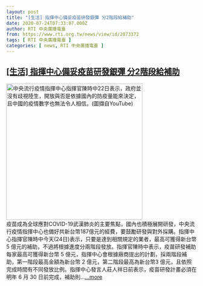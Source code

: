 ```yaml
---
layout: post
title: "[生活] 指揮中心備妥疫苗研發銀彈 分2階段給補助"
date: 2020-07-24T07:33:07.000Z
author: RTI 中央廣播電臺
from: https://www.rti.org.tw/news/view/id/2073372
tags: [ RTI 中央廣播電臺 ]
categories: [ news, RTI 中央廣播電臺 ]
---
```

<!--1595575987000-->
[[生活] 指揮中心備妥疫苗研發銀彈 分2階段給補助](https://www.rti.org.tw/news/view/id/2073372)
------

<div>
<img src="https://static.rti.org.tw/assets/thumbnails/2020/07/22/296fae007647ae601685500b0e296f6d.png" width="360" alt="中央流行疫情指揮中心指揮官陳時中22日表示，政府並沒有歧視陸生，開放與否是依據國內的防疫量能來決定，且中國的疫情數字也無法令人相信。(圖擷自YouTube)" title="中央流行疫情指揮中心指揮官陳時中22日表示，政府並沒有歧視陸生，開放與否是依據國內的防疫量能來決定，且中國的疫情數字也無法令人相信。(圖擷自YouTube)"><br>疫苗成為全球應對COVID-19武漢肺炎的主要焦點，國內也積極展開研發，中央流行疫情指揮中心也備好共新台幣187億元的經費，要鼓勵研發與對外採購。指揮中心指揮官陳時中今天(24日)表示，只要是達到相關規定的業者，最高可獲得新台幣 5 億元的補助，不過將根據進度分兩階段發放。指揮官陳時中表示，疫苗研發補助每家最高可獲得新台幣 5 億元，指揮中心會根據廠商提出的計劃，採兩階段補助，第一階段最高金額為新台幣 2 億元，第二階段最高為新台幣3 億元，且依照完成時間有不同發放比例。指揮中心發言人莊人祥日前表示，疫苗研發計畫必須在明年 6 月 30 日前完成，補助則...<a target="_blank" href="https://www.rti.org.tw/news/view/id/2073372">...more</a>
</div>
